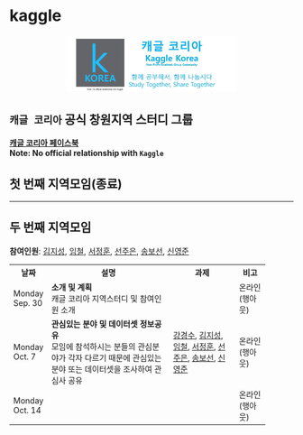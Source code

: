 # kaggle

<center><img src="kaggle_korea.jpg" style="width: 60%;" /></center>

## `캐글 코리아` 공식 창원지역 스터디 그룹

<a href="https://www.facebook.com/groups/KaggleKoreaOpenGroup/"><b>캐글 코리아 페이스북</b></a><br>
**Note: No official relationship with `Kaggle`**

## 첫 번째 지역모임(종료)
---
## 두 번째 지역모임

**참여인원**: <a href="https://github.com/KimJiSeong1994">김지성</a>,
<a href="https://github.com/Imchul">임철</a>,
<a href="">서정훈</a>,
<a href="https://github.com/sun6880">선주은</a>,
<a href="https://github.com/Song-bosun">송보선</a>,
<a href="https://github.com/syj706">신영준</a>

<table style="width: 90%">
  <tr>
    <th>날짜</th>
    <th>설명</th>    
    <th>과제</th>
    <th>비고</th>
  </tr>
  <tr>
    <td>Monday<br>Sep. 30</td>
    <td><b>소개 및 계획</b><br>캐글 코리아 지역스터디 및 참여인원 소개</td>
    <td></td>
    <td>온라인(행아웃)</td>
  </tr>
  <tr>
    <td>Monday<br>Oct. 7</td>
    <td><b>관심있는 분야 및 데이터셋 정보공유</b><br>모임에 참석하시는 분들의 관심분야가 각자 다르기 때문에 관심있는 분야 또는 데이터셋을 조사하여 관심사 공유</td>
    <td>
      <a href="">강경수</a>,
      <a href="">김지성</a>,
      <a href="">임철</a>,
      <a href="">서정훈</a>,
      <a href="">선주은</a>,
      <a href="">송보선</a>,
      <a href="">신영준</a>
    </td>
    <td>온라인(행아웃)</td>
  </tr>
  <tr>
    <td>Monday<br>Oct. 14</td>
    <td><b></b><br></td>
    <td></td>
    <td>온라인(행아웃)</td>
  </tr>
</table>
